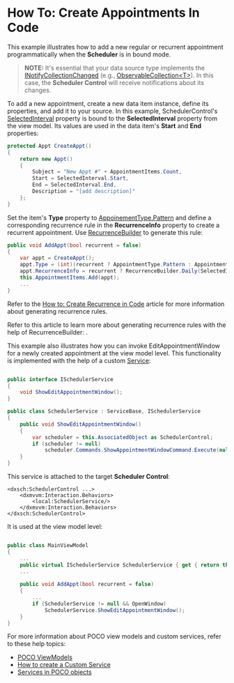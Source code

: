 # How To: Create Appointments In Code

This example illustrates how to add a new regular or recurrent appointment programmatically when the **Scheduler** is in bound mode.

> **NOTE:**
> It's essential that your data source type implements the [INotifyCollectionChanged](https://docs.microsoft.com/en-us/dotnet/api/system.componentmodel.inotifypropertychanged?view=netframework-4.8) (e.g., [ObservableCollection\<T\>](https://docs.microsoft.com/en-us/dotnet/api/system.collections.objectmodel.observablecollection-1?view=netframework-4.8)). In this case, the **Scheduler Control** will receive notifications about its changes. 


To add a new appointment, create a new data item instance, define its properties, and add it to your source. In this example, SchedulerControl's [SelectedInterval](https://docs.devexpress.com/WPF/DevExpress.Xpf.Scheduling.SchedulerControl.SelectedInterval) property is bound to the **SelectedInterval** property from the view model. Its values are used in the data item's **Start** and **End** properties:
```cs
protected Appt CreateAppt()
{
    return new Appt()
    {
        Subject = "New Appt #" + AppointmentItems.Count,
        Start = SelectedInterval.Start,
        End = SelectedInterval.End,
        Description = "[add description]"
    };
}
```

Set the item's **Type** property to [AppoinementType.Pattern](https://docs.devexpress.com/CoreLibraries/DevExpress.XtraScheduler.AppointmentType) and define a corresponding recurrence rule in the **RecurrenceInfo** property to create a recurrent appointment. Use [RecurrenceBuilder](https://docs.devexpress.com/WPF/DevExpress.Xpf.Scheduling.RecurrenceBuilder) to generate this rule:


```cs
public void AddAppt(bool recurrent = false)
{
    var appt = CreateAppt();
    appt.Type = (int)(recurrent ? AppointmentType.Pattern : AppointmentType.Normal);
    appt.RecurrenceInfo = recurrent ? RecurrenceBuilder.Daily(SelectedInterval.Start, 10).Build().ToXml() : string.Empty;
    this.AppointmentItems.Add(appt);
    ...
}

```
Refer to the [How to: Create Recurrence in Code](https://docs.devexpress.com/WPF/119648/Controls-and-Libraries/Scheduler/Examples/How-to-Create-Recurrence-in-Code) article for more information about generating recurrence rules.

Refer to this article to learn more about generating recurrence rules with the help of RecurrenceBuilder: .

This example also illustrates how you can invoke EditAppointmentWindow for a newly created appointment at the view model level. This functionality is implemented with the help of a custom [Service](https://docs.devexpress.com/WPF/17414/mvvm-framework/services): 

```cs

public interface ISchedulerService
{
    void ShowEditAppointmentWindow();
}

public class SchedulerService : ServiceBase, ISchedulerService
{
    public void ShowEditAppointmentWindow()
    {
        var scheduler = this.AssociatedObject as SchedulerControl;
        if (scheduler != null)
            scheduler.Commands.ShowAppointmentWindowCommand.Execute(null);
    }
}
```

This service is attached to the target **Scheduler Control**: 

```xaml
<dxsch:SchedulerControl ...>
    <dxmvvm:Interaction.Behaviors>
        <local:SchedulerService/>
    </dxmvvm:Interaction.Behaviors>
</dxsch:SchedulerControl>
```

It is used at the view model level: 

```cs

public class MainViewModel 
{
    ...
	public virtual ISchedulerService SchedulerService { get { return this.GetService<ISchedulerService>(); } }
    ...
	
	public void AddAppt(bool recurrent = false)
	{
		...
		if (SchedulerService != null && OpenWindow)
			SchedulerService.ShowEditAppointmentWindow();
	}
}
```

For more information about POCO view models and custom services, refer to these help topics: 

* [POCO ViewModels](https://docs.devexpress.com/WPF/17352/mvvm-framework/viewmodels/poco-viewmodels)
* [How to create a Custom Service](https://docs.devexpress.com/WPF/16920/mvvm-framework/services/how-to-create-a-custom-service)
* [Services in POCO objects](https://docs.devexpress.com/WPF/17447/mvvm-framework/services/services-in-poco-objects)

